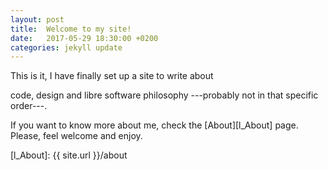 ```yaml
---
layout: post
title:  Welcome to my site!
date:   2017-05-29 18:30:00 +0200
categories: jekyll update
---
```


This is it, I have finally set up a site to write about
<!--more-->
code, design and libre software philosophy ---probably not in that specific order---.

If you want to know more about me, check the [About][l_About] page. Please, feel welcome and enjoy.

[l_About]: {{ site.url }}/about
